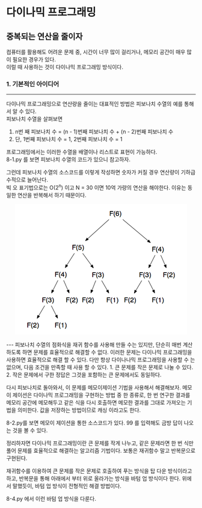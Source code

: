 # 다이나믹 프로그래밍

## 중복되는 연산을 줄이자

컴퓨터를 활용해도 어려운 문제 중, 시간이 너무 많이 걸리거나, 메모리 공간이 매우 많이 필요한 경우가 있다.   
이럴 때 사용하는 것이 다이나믹 프로그래밍 방식이다.

### 1. 기본적인 아이디어
---
다이나믹 프로그래밍으로 연산량을 줄이는 대표적인 방법은 피보나치 수열의 예를 통해서 알 수 있다.   
피보나치 수열을 살펴보면   
1. n번 째 피보나치 수 = (n - 1)번째 피보나치 수 + (n - 2)번째 피보나치 수
2. 단, 1번째 피보나치 수 = 1, 2번째 피보나치 수 = 1   

프로그래밍에서는 이러한 수열을 배열이나 리스트로 표현이 가능하다.   
8-1.py 를 보면 피보나치 수열의 코드가 있으니 참고하자.   

그런데 피보나치 수열의 소스코드를 이렇게 작성하면 숫자가 커질 경우 연산량이 기하급수적으로 늘어난다.   
빅 오 표기법으로는 O(2<sup>n</sup>) 이고 N = 30 이면 10억 가량의 연산을 해야한다. 이유는 동일한 연산을 반복해서 하기 때문이다.
<p align="center"><img src="img/pibinacci_no_dynamic.png"></p>  
---
피보나치 수열의 점화식을 재귀 함수를 사용해 만들 수는 있지만, 단순히 매번 계산하도록 하면 문제를 효율적으로 해결할 수 없다.   
이러한 문제는 다이나믹 프로그래밍을 사용하면 효율적으로 해결 할 수 있다. 다만 항상 다이나나믹 프로그래밍을 사용할 수 는 없으며, 다음 조건을 만족할 때 사용 할 수 있다.   
1. 큰 문제를 작은 문제로 나눌 수 있다.
2. 작은 문제에서 구한 정답은 그것을 포함하는 큰 문제에서도 동일하다.   

다시 피보나치로 돌아와서, 이 문제를 메모이제이션 기법을 사용해서 해결해보자. 메모이 제이션은 다이나믹 프로그래밍을 구현하는 방법 중 한 종류로, 한 번 연구한 결과를 메모리 공간에 메모해두고 같은 식을 다시 호출하면 메모한 결과를 그대로 가져오는 기법을 의미한다. 값을 저장하는 방법이므로 캐싱 이라고도 한다.   

8-2.py를 보면 메모이 제이션을 통한 소스코드가 있다. 99 를 입력해도 금방 답이 나오는 것을 볼 수 있다.   

정리하자면 다이나믹 프로그래밍이란 큰 문제를 작게 나누고, 같은 문제라면 한 번 식만 풀어 문제를 효율적으로 해결하는 알고리즘 기법이다. 보통은 재귀함수 말고 반복문으로 구현된다.   

재귀함수를 이용하여 큰 문제를 작은 문제로 호출하여 푸는 방식을 탑 다운 방식이라고하고, 반복문을 통해 아래에서 부터 위로 올라가는 방식을 바텀 업 방식이다 한다. 위에서 말했듯이, 바텀 업 방식이 전형적인 해결 방법이다.   

8-4.py 에서 이런 바텀 업 방식을 다룬다.
